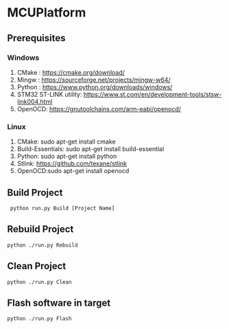 # MCUPlatform

## Prerequisites
### Windows
1. CMake  : https://cmake.org/download/
2. Mingw  : https://sourceforge.net/projects/mingw-w64/
3. Python : https://www.python.org/downloads/windows/
4. STM32 ST-LINK utility: https://www.st.com/en/development-tools/stsw-link004.html
5. OpenOCD: https://gnutoolchains.com/arm-eabi/openocd/

### Linux
1. CMake:  sudo apt-get install cmake
2. Build-Essentials: sudo apt-get install build-essential
3. Python: sudo apt-get install python
4. Stlink: https://github.com/texane/stlink
5. OpenOCD:sudo apt-get install openocd 


## Build Project 
```
 python run.py Build [Project Name]
```
## Rebuild Project
```
python ./run.py Rebuild
```
## Clean Project
```
python ./run.py Clean
```
## Flash software in target
```
python ./run.py Flash
```



